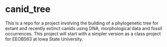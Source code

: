 # canid_tree
This is a repo for a project involving the building of a phylogenetic tree for extant and recently extinct canids using DNA, morphological data and fossil occurrences. This project will start with a simpler version as a class project for EEOB563 at Iowa State University.
